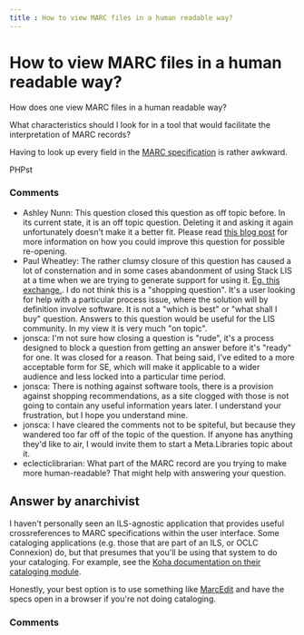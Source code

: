 ```yaml
---
title : How to view MARC files in a human readable way?
---
```

How to view MARC files in a human readable way?
=====================
How does one view MARC files in a human readable way?

What characteristics should I look for in a tool that would facilitate
the interpretation of MARC records?

Having to look up every field in the [MARC
specification](http://www.loc.gov/marc/) is rather awkward.

PHPst

### Comments ###
* Ashley Nunn: This question closed this question as off topic before. In its current
state, it is an off topic question. Deleting it and asking it again
unfortunately doesn't make it a better fit. Please read [this blog
post](http://blog.stackoverflow.com/2010/11/qa-is-hard-lets-go-shopping)
for more information on how you could improve this question for possible
re-opening.
* Paul Wheatley: The rather clumsy closure of this question has caused a lot of
consternation and in some cases abandonment of using Stack LIS at a time
when we are trying to generate support for using it. [Eg. this
exchange.](https://twitter.com/GaryM03062/status/281485882920431616). I
do not think this is a "shopping question". It's a user looking for help
with a particular process issue, where the solution will by definition
involve software. It is not a "which is best" or "what shall I buy"
question. Answers to this question would be useful for the LIS
community. In my view it is very much "on topic".
* jonsca: I'm not sure how closing a question is "rude", it's a process designed
to block a question from getting an answer before it's "ready" for one.
It was closed for a reason. That being said, I've edited to a more
acceptable form for SE, which will make it applicable to a wider
audience and less locked into a particular time period.
* jonsca: There is nothing against software tools, there is a provision against
shopping recommendations, as a site clogged with those is not going to
contain any useful information years later. I understand your
frustration, but I hope you understand mine.
* jonsca: I have cleared the comments not to be spiteful, but because they
wandered too far off of the topic of the question. If anyone has
anything they'd like to air, I would invite them to start a
Meta.Libraries topic about it.
* eclecticlibrarian: What part of the MARC record are you trying to make more human-readable?
That might help with answering your question.


Answer by anarchivist
----------------
I haven't personally seen an ILS-agnostic application that provides
useful crossreferences to MARC specifications within the user interface.
Some cataloging applications (e.g. those that are part of an ILS, or
OCLC Connexion) do, but that presumes that you'll be using that system
to do your cataloging. For example, see the [Koha documentation on their
cataloging
module](http://manual.koha-community.org/3.2/en/cataloging.html#addbibrec).

Honestly, your best option is to use something like
[MarcEdit](http://people.oregonstate.edu/~reeset/marcedit/html/index.php)
and have the specs open in a browser if you're not doing cataloging.

### Comments ###


